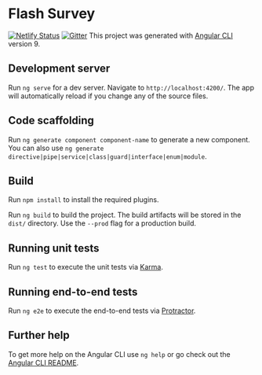# Flash Survey

[![Netlify Status](https://api.netlify.com/api/v1/badges/8ff72a9a-8728-4de8-867f-150914653292/deploy-status)](https://app.netlify.com/sites/flashsurvey/deploys)
[![Gitter](https://badges.gitter.im/flashsurvey/community.svg)](https://gitter.im/flashsurvey/community?utm_source=badge&utm_medium=badge&utm_campaign=pr-badge)
This project was generated with [Angular CLI](https://github.com/angular/angular-cli) version 9.

## Development server

Run `ng serve` for a dev server. Navigate to `http://localhost:4200/`. The app will automatically reload if you change any of the source files.

## Code scaffolding

Run `ng generate component component-name` to generate a new component. You can also use `ng generate directive|pipe|service|class|guard|interface|enum|module`.

## Build
Run `npm install` to install the required plugins.

Run `ng build` to build the project. The build artifacts will be stored in the `dist/` directory. Use the `--prod` flag for a production build.

## Running unit tests

Run `ng test` to execute the unit tests via [Karma](https://karma-runner.github.io).

## Running end-to-end tests

Run `ng e2e` to execute the end-to-end tests via [Protractor](http://www.protractortest.org/).

## Further help

To get more help on the Angular CLI use `ng help` or go check out the [Angular CLI README](https://github.com/angular/angular-cli/blob/master/README.md).
